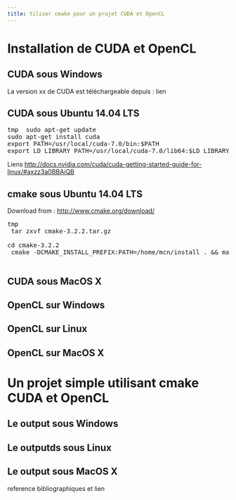 ```yaml
---
title: tiliser cmake pour un projet CUDA et OpenCL
---
```


# Installation de CUDA et OpenCL

## CUDA sous Windows
La version xx de CUDA est téléchargeable depuis : lien

## CUDA sous Ubuntu 14.04 LTS

<pre class="terminal">
<span class="prompt">tmp</span>  sudo apt-get update
sudo apt-get install cuda
export PATH=/usr/local/cuda-7.0/bin:$PATH
export LD_LIBRARY_PATH=/usr/local/cuda-7.0/lib64:$LD_LIBRARY_PATH
</pre>

Liens http://docs.nvidia.com/cuda/cuda-getting-started-guide-for-linux/#axzz3a0BBAiQB

## cmake sous Ubuntu 14.04 LTS

Download from :
http://www.cmake.org/download/ 


<pre class="terminal">
<span class="prompt">tmp</span>  
 tar zxvf cmake-3.2.2.tar.gz 

cd cmake-3.2.2
 cmake -DCMAKE_INSTALL_PREFIX:PATH=/home/mcn/install . && make all install

</pre>

## CUDA sous MacOS X

## OpenCL sur Windows

## OpenCL sur Linux

## OpenCL sur MacOS X


# Un projet simple utilisant cmake CUDA et OpenCL
## Le output sous Windows
## Le outputds sous Linux
## Le output sous MacOS X

reference bibliographiques et lien


